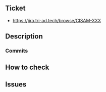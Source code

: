 ## Ticket

<!-- JIRA ticket URL -->

- https://jira.tri-ad.tech/browse/CISAM-XXX

## Description

<!-- the main purpose of this pull request -->

### Commits

<!-- list major commits and changes -->

## How to check

<!-- write procedures of check, expected results etc. -->

## Issues

<!-- write issues if they exist -->

